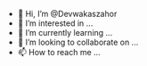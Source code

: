 - 👋 Hi, I’m @Devwakaszahor
- 👀 I’m interested in ...
- 🌱 I’m currently learning ...
- 💞️ I’m looking to collaborate on ...
- 📫 How to reach me ...


